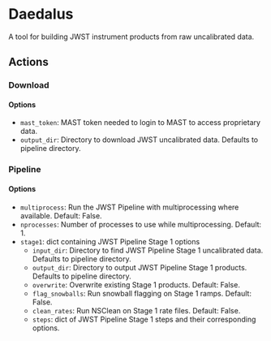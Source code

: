 # Daedalus

A tool for building JWST instrument products from raw uncalibrated data.

## Actions

### Download

#### Options

* `mast_token`: MAST token needed to login to MAST to access proprietary data.
* `output_dir`: Directory to download JWST uncalibrated data. Defaults to pipeline directory.

### Pipeline

#### Options

* `multiprocess`: Run the JWST Pipeline with multiprocessing where available. Default: False.
* `nprocesses`: Number of processes to use while multiprocessing. Default: 1.
* `stage1`: dict containing JWST Pipeline Stage 1 options
	- `input_dir`: Directory to find JWST Pipeline Stage 1 uncalibrated data. Defaults to pipeline directory.
	- `output_dir`: Directory to output JWST Pipeline Stage 1 products. Defaults to pipeline directory.
	- `overwrite`: Overwrite existing Stage 1 products. Default: False.
	- `flag_snowballs`: Run snowball flagging on Stage 1 ramps. Default: False.
	- `clean_rates`: Run NSClean on Stage 1 rate files. Default: False.
	- `steps`: dict of JWST Pipeline Stage 1 steps and their corresponding options.
